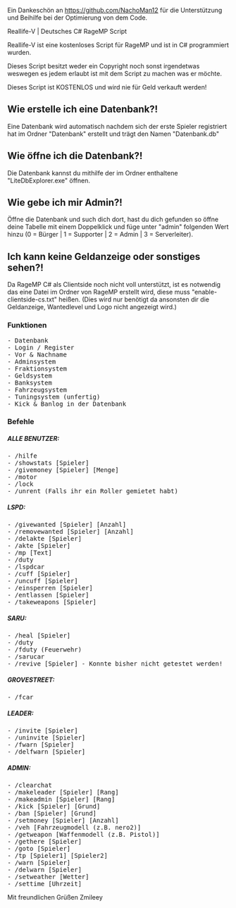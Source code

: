 Ein Dankeschön an https://github.com/NachoMan12 für die Unterstützung und Beihilfe bei der Optimierung von dem Code.

Reallife-V | Deutsches C# RageMP Script

Reallife-V ist eine kostenloses Script für RageMP und ist in C# programmiert wurden.

Dieses Script besitzt weder ein Copyright noch sonst irgendetwas weswegen es jedem erlaubt ist mit dem Script zu machen was er möchte.

Dieses Script ist KOSTENLOS und wird nie für Geld verkauft werden!

<h2>Wie erstelle ich eine Datenbank?!</h2>
Eine Datenbank wird automatisch nachdem sich der erste Spieler registriert hat im Ordner "Datenbank" erstellt und trägt den Namen "Datenbank.db"

<h2>Wie öffne ich die Datenbank?!</h2>
Die Datenbank kannst du mithilfe der im Ordner enthaltene "LiteDbExplorer.exe" öffnen.

<h2>Wie gebe ich mir Admin?!</h2>
Öffne die Datenbank und such dich dort, hast du dich gefunden so öffne deine Tabelle mit einem Doppelklick und füge unter "admin" folgenden Wert hinzu (0 = Bürger | 1 = Supporter | 2 = Admin | 3 = Serverleiter).

<h2>Ich kann keine Geldanzeige oder sonstiges sehen?!</h2>
Da RageMP C# als Clientside noch nicht voll unterstützt, ist es notwendig das eine Datei im Ordner von RageMP erstellt wird, diese muss "enable-clientside-cs.txt" heißen. (Dies wird nur benötigt da ansonsten dir die Geldanzeige, Wantedlevel und Logo nicht angezeigt wird.)

<h3>Funktionen</h3>
<pre>
- Datenbank
- Login / Register
- Vor & Nachname
- Adminsystem
- Fraktionsystem
- Geldsystem
- Banksystem
- Fahrzeugsystem
- Tuningsystem (unfertig)
- Kick & Banlog in der Datenbank
</pre>

<h3>Befehle</h3>

<h5>ALLE BENUTZER:</h5><pre>
- /hilfe
- /showstats [Spieler]
- /givemoney [Spieler] [Menge]
- /motor
- /lock
- /unrent (Falls ihr ein Roller gemietet habt)
</pre>
<h5>LSPD:</h5><pre>
- /givewanted [Spieler] [Anzahl]
- /removewanted [Spieler] [Anzahl]
- /delakte [Spieler]
- /akte [Spieler]
- /mp [Text]
- /duty
- /lspdcar
- /cuff [Spieler]
- /uncuff [Spieler]
- /einsperren [Spieler]
- /entlassen [Spieler]
- /takeweapons [Spieler]
</pre>
<h5>SARU:</h5><pre>
- /heal [Spieler]
- /duty
- /fduty (Feuerwehr)
- /sarucar
- /revive [Spieler] - Konnte bisher nicht getestet werden!
</pre>
<h5>GROVESTREET:</h5><pre>
- /fcar
</pre>
<h5>LEADER:</h5><pre>
- /invite [Spieler]
- /uninvite [Spieler]
- /fwarn [Spieler]
- /delfwarn [Spieler]
</pre>
<h5>ADMIN:</h5><pre>
- /clearchat
- /makeleader [Spieler] [Rang]
- /makeadmin [Spieler] [Rang]
- /kick [Spieler] [Grund]
- /ban [Spieler] [Grund]
- /setmoney [Spieler] [Anzahl]
- /veh [Fahrzeugmodell (z.B. nero2)]
- /getweapon [Waffenmodell (z.B. Pistol)]
- /gethere [Spieler]
- /goto [Spieler]
- /tp [Spieler1] [Spieler2]
- /warn [Spieler]
- /delwarn [Spieler]
- /setweather [Wetter]
- /settime [Uhrzeit]
</pre>

Mit freundlichen Grüßen Zmileey
